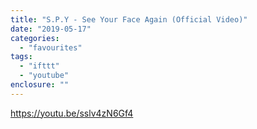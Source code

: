 ```yaml
---
title: "S.P.Y - See Your Face Again (Official Video)"
date: "2019-05-17"
categories: 
  - "favourites"
tags: 
  - "ifttt"
  - "youtube"
enclosure: ""
---
```


https://youtu.be/sslv4zN6Gf4
